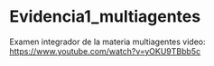 # Evidencia1_multiagentes
Examen integrador de la materia multiagentes 
video: https://www.youtube.com/watch?v=yOKU9TBbb5c 
